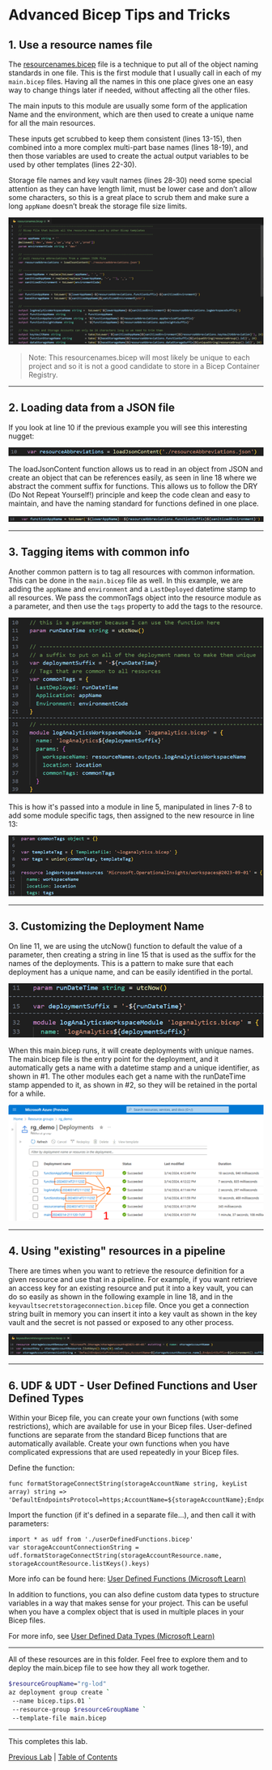 # Advanced Bicep Tips and Tricks

## 1. Use a resource names file

The [resourcenames.bicep](resourcenames.bicep) file is a technique to put all of the object naming standards in one file. This is the first module that I usually call in each of my `main.bicep` files. Having all the names in this one place gives one an easy way to change things later if needed, without affecting all the other files.

The main inputs to this module are usually some form of the application Name and the environment, which are then used to create a unique name for all the main resources.

These inputs get scrubbed to keep them consistent (lines 13-15), then combined into a more complex multi-part base names (lines 18-19), and then those variables are used to create the actual output variables to be used by other templates (lines 22-30).

Storage file names and key vault names (lines 28-30) need some special attention as they can have length limit, must be lower case and don’t allow some characters, so this is a great place to scrub them and make sure a long `appName` doesn’t break the storage file size limits.

![Resource Names 1](img/ResourceNames_01.png)

> Note: This resourcenames.bicep will most likely be unique to each project and so it is not a good candidate to store in a Bicep Container Registry.

---

## 2. Loading data from a JSON file

If you look at line 10 if the previous example you will see this interesting nugget:

![Resource Names 2](img/ResourceNames_02.png)

The loadJsonContent function allows us to read in an object from JSON and create an object that can be references easily, as seen in line 18 where we abstract the comment suffix for functions.  This allows us to follow the DRY (Do Not Repeat Yourself!) principle and keep the code clean and easy to maintain, and have the naming standard for functions defined in one place.

![Resource Names 3](img/ResourceNames_03.png)

---

## 3. Tagging items with common info

Another common pattern is to tag all resources with common information.  This can be done in the `main.bicep` file as well.  In this example, we are adding the `appName` and `environment` and a `LastDeployed` datetime stamp to all resources.  We pass the commonTags object into the resource module as a parameter, and then use the `tags` property to add the tags to the resource.

![Main Bicep 1](img/MainBicep_01.png)

This is how it's passed into a module in line 5, manipulated in lines 7-8 to add some module specific tags, then assigned to the new resource in line 13:

![Log Analytics 1](img/LogAnalytics_01.png)

---

## 3. Customizing the Deployment Name

On line 11, we are using the utcNow() function to default the value of a parameter, then creating a string in line 15 that is used as the suffix for the names of the deployments.  This is a pattern to make sure that each deployment has a unique name, and can be easily identified in the portal.

![Main Bicep 2](img/MainBicep_02.png)

When this main.bicep runs, it will create deployments with unique names. The main.bicep file is the entry point for the deployment, and it automatically gets a name with a datetime stamp and a unique identifier, as shown in #1.  The other modules each get a name with the runDateTime stamp appended to it, as shown in #2, so they will be retained in the portal for a while.

![Main Bicep 3](img/MainBicep_03.png)

---

## 4. Using "existing" resources in a pipeline

There are times when you want to retrieve the resource definition for a given resource and use that in a pipeline. For example, if you want retrieve an access key for an existing resource and put it into a key vault, you can do so easily as shown in the following example in line 18, and in the `keyvaultsecretstorageconnection.bicep` file.  Once you get a connection string built in memory you can insert it into a key vault as shown in the key vault and the secret is not passed or exposed to any other process.

![Main Bicep 3](img/Existing_Resources_01.png)

---

## 6. UDF & UDT - User Defined Functions and User Defined Types

Within your Bicep file, you can create your own functions (with some restrictions), which are available for use in your Bicep files. User-defined functions are separate from the standard Bicep functions that are automatically available. Create your own functions when you have complicated expressions that are used repeatedly in your Bicep files.

Define the function:

``` bicep
func formatStorageConnectString(storageAccountName string, keyList array) string => 'DefaultEndpointsProtocol=https;AccountName=${storageAccountName};EndpointSuffix=${environment().suffixes.storage};AccountKey=${keyList[0].value}'

```

Import the function (if it's defined in a separate file...), and then call it with parameters:

``` bicep
import * as udf from './userDefinedFunctions.bicep'
var storageAccountConnectionString = udf.formatStorageConnectString(storageAccountResource.name, storageAccountResource.listKeys().keys)

```

More info can be found here:
[User Defined Functions (Microsoft Learn)](https://learn.microsoft.com/en-us/azure/azure-resource-manager/bicep/user-defined-functions)

In addition to functions, you can also define custom data types to structure variables in a way that makes sense for your project. This can be useful when you have a complex object that is used in multiple places in your Bicep files.

For more info, see [User Defined Data Types (Microsoft Learn)](https://learn.microsoft.com/en-us/azure/azure-resource-manager/bicep/user-defined-data-types)

---

All of these resources are in this folder.  Feel free to explore them and to deploy the main.bicep file to see how they all work together.

``` bash
$resourceGroupName="rg-lod"
az deployment group create `
 --name bicep.tips.01 `
 --resource-group $resourceGroupName `
 --template-file main.bicep

```

---

This completes this lab.

[Previous Lab](../08_Deploy_Targets/readme.md) | [Table of Contents](./readme.md)
